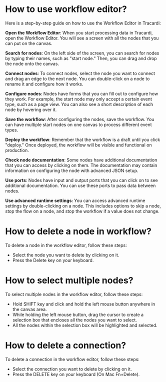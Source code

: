 # How to use workflow editor?

Here is a step-by-step guide on how to use the Workflow Editor in Tracardi:

__Open the Workflow Editor__: When you start processing data in Tracardi, open the Workflow Editor. You will see a screen
with all the nodes that you can put on the canvas.

__Search for nodes__: On the left side of the screen, you can search for nodes by typing their names, such as "start node."
Then, you can drag and drop the node onto the canvas.

__Connect nodes__: To connect nodes, select the node you want to connect and drag an edge to the next node. You can
double-click on a node to rename it and configure how it works.

__Configure nodes__: Nodes have forms that you can fill out to configure how they work. For example, the start node may only
accept a certain event type, such as a page view. You can also see a short description of each node by hovering over it.

__Save the workflow__: After configuring the nodes, save the workflow. You can have multiple start nodes on one canvas to
process different event types.

__Deploy the workflow__: Remember that the workflow is a draft until you click "deploy." Once deployed, the workflow will be
visible and functional on production.

__Check node documentation__: Some nodes have additional documentation that you can access by clicking on them. The
documentation may contain information on configuring the node with advanced JSON setup.

__Use ports__: Nodes have input and output ports that you can click on to see additional documentation. You can use these
ports to pass data between nodes.

__Use advanced runtime settings__: You can access advanced runtime settings by double-clicking on a node. This includes
options to skip a node, stop the flow on a node, and stop the workflow if a value does not change.

# How to delete a node in workflow?

To delete a node in the workflow editor, follow these steps:

* Select the node you want to delete by clicking on it.
* Press the Delete key on your keyboard.

# How to select multiple nodes?

To select multiple nodes in the workflow editor, follow these steps:

* Hold SHIFT key and click and hold the left mouse button anywhere in the canvas area.
* While holding the left mouse button, drag the cursor to create a selection box that encloses all the nodes you want to select.
* All the nodes within the selection box will be highlighted and selected.

# How to delete a connection?

To delete a connection in the workflow editor, follow these steps:

* Select the connection you want to delete by clicking on it.
* Press the DELETE key on your keyboard (On Mac Fn+Delete).